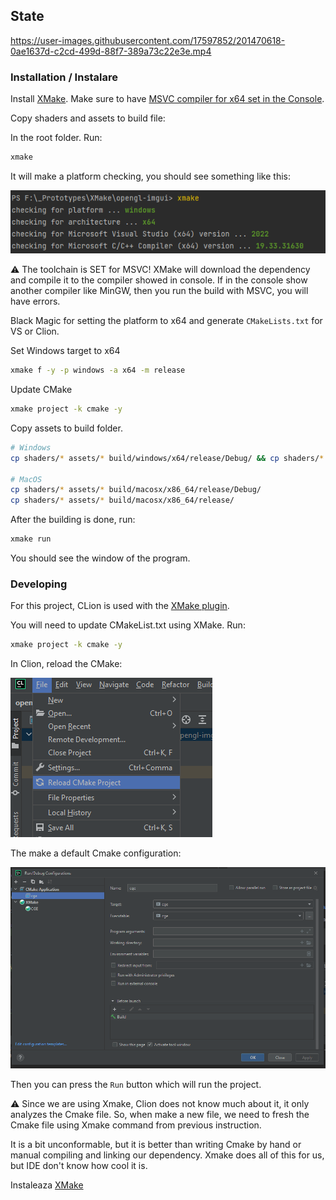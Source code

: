 ## State 

https://user-images.githubusercontent.com/17597852/201470618-0ae1637d-c2cd-499d-88f7-389a73c22e3e.mp4

### Installation / Instalare


Install [XMake](https://xmake.io/#/guide/installation). Make sure to have [MSVC compiler for x64 set in the Console](https://learn.microsoft.com/en-us/cpp/build/building-on-the-command-line?view=msvc-170).

Copy shaders and assets to build file:

In the root folder. Run:

```bash
xmake
```

It will make a platform checking, you should see something like this:

![](docs/msvc.png)

:warning: The toolchain is SET for MSVC! XMake will download the dependency and compile it to the compiler showed in console. If in the console show another compiler like MinGW, then you run the build with MSVC, you will have errors.

Black Magic for setting the platform to x64 and generate `CMakeLists.txt` for VS or Clion.

Set Windows target to x64
```bash
xmake f -y -p windows -a x64 -m release
```

Update CMake
```bash
xmake project -k cmake -y
```

Copy assets to build folder.
```bash
# Windows
cp shaders/* assets/* build/windows/x64/release/Debug/ && cp shaders/* assets/* build/windows/x64/release/

# MacOS
cp shaders/* assets/* build/macosx/x86_64/release/Debug/
cp shaders/* assets/* build/macosx/x86_64/release/
```


After the building is done, run:

```bash
xmake run
```

You should see the window of the program.


### Developing

For this project, CLion is used with the [XMake plugin](https://plugins.jetbrains.com/plugin/10156-xmake).

You will need to update CMakeList.txt using XMake. Run:

```bash
xmake project -k cmake -y
```

In Clion, reload the CMake:

![](docs/clion-cmake.png)

The make a default Cmake configuration:

![](docs/clion-config.png)

Then you can press the `Run` button which will run the project.

:warning: Since we are using Xmake, Clion does not know much about it, it only analyzes the Cmake file. So, when make a new file, we need to fresh the Cmake file using Xmake command from previous instruction.

It is a bit unconformable, but it is better than writing Cmake by hand or manual compiling and linking our dependency. Xmake does all of this for us, but IDE don't know how cool it is.


Instaleaza [XMake](https://xmake.io/#/guide/installation)
